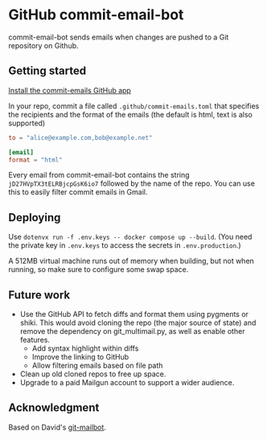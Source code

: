 # GitHub commit-email-bot

commit-email-bot sends emails when changes are pushed to a Git repository on Github.

## Getting started

[Install the commit-emails GitHub app](https://github.com/apps/commit-emails)

In your repo, commit a file called `.github/commit-emails.toml` that specifies the recipients and the format of the emails (the default is html, text is also supported)

```toml
to = "alice@example.com,bob@example.net"

[email]
format = "html"
```

Every email from commit-email-bot contains the string `jD27HVpTX3tELRBjcpGsK6io7` followed by the name of the repo. You can use this to easily filter commit emails in Gmail.

## Deploying

Use `dotenvx run -f .env.keys -- docker compose up --build`. (You need the private key in `.env.keys` to access the secrets in `.env.production`.)

A 512MB virtual machine runs out of memory when building, but not when running, so make sure to configure some swap space.

## Future work

- Use the GitHub API to fetch diffs and format them using pygments or shiki. This would avoid cloning the repo (the
  major source of state) and remove the dependency on git_multimail.py, as well as enable other features.
  - Add syntax highlight within diffs
  - Improve the linking to GitHub
  - Allow filtering emails based on file path
- Clean up old cloned repos to free up space.
- Upgrade to a paid Mailgun account to support a wider audience.

## Acknowledgment

Based on David's [git-mailbot](https://github.com/davidlazar/git-mailbot).
